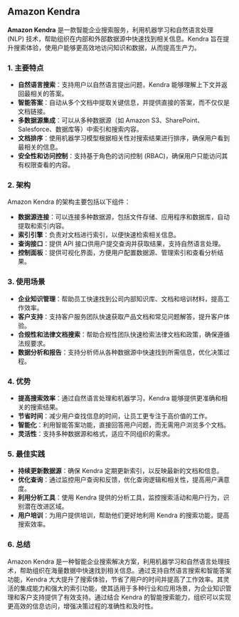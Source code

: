 ## Amazon Kendra

**Amazon Kendra** 是一款智能企业搜索服务，利用机器学习和自然语言处理 (NLP) 技术，帮助组织在内部和外部数据源中快速找到相关信息。Kendra 旨在提升搜索体验，使用户能够更高效地访问知识和数据，从而提高生产力。

### 1. **主要特点**
- **自然语言搜索**：支持用户以自然语言提出问题，Kendra 能够理解上下文并返回最相关的答案。
- **智能答案**：自动从多个文档中提取关键信息，并提供直接的答案，而不仅仅是文档链接。
- **多数据源集成**：可以从多种数据源（如 Amazon S3、SharePoint、Salesforce、数据库等）中索引和搜索内容。
- **文档排序**：使用机器学习模型根据相关性对搜索结果进行排序，确保用户看到最相关的信息。
- **安全性和访问控制**：支持基于角色的访问控制 (RBAC)，确保用户只能访问其有权限查看的内容。

### 2. **架构**
Amazon Kendra 的架构主要包括以下组件：
- **数据源连接**：可以连接多种数据源，包括文件存储、应用程序和数据库，自动提取和索引内容。
- **索引引擎**：负责对文档进行索引，以便快速检索相关信息。
- **查询接口**：提供 API 接口供用户提交查询并获取结果，支持自然语言处理。
- **控制面板**：提供可视化界面，方便用户配置数据源、管理索引和查看分析结果。

### 3. **使用场景**
- **企业知识管理**：帮助员工快速找到公司内部知识库、文档和培训材料，提高工作效率。
- **客户支持**：支持客户服务团队快速获取产品文档和常见问题解答，提升客户体验。
- **合规性和法律文档搜索**：帮助合规性团队快速检索法律文档和政策，确保遵循法规要求。
- **数据分析和报告**：支持分析师从各种数据源中快速找到所需信息，优化决策过程。

### 4. **优势**
- **提高搜索效率**：通过自然语言处理和机器学习，Kendra 能够提供更准确和相关的搜索结果。
- **节省时间**：减少用户查找信息的时间，让员工更专注于高价值的工作。
- **智能化**：利用智能答案功能，直接回答用户问题，而无需用户浏览多个文档。
- **灵活性**：支持多种数据源和格式，适应不同组织的需求。

### 5. **最佳实践**
- **持续更新数据源**：确保 Kendra 定期更新索引，以反映最新的文档和信息。
- **优化查询**：通过监控用户查询和反馈，优化查询逻辑和相关性，提高用户满意度。
- **利用分析工具**：使用 Kendra 提供的分析工具，监控搜索活动和用户行为，识别潜在改进区域。
- **用户培训**：为用户提供培训，帮助他们更好地利用 Kendra 的搜索功能，提高搜索效率。

### 6. **总结**
Amazon Kendra 是一种智能企业搜索解决方案，利用机器学习和自然语言处理技术，帮助组织在海量数据中快速找到相关信息。通过支持自然语言搜索和智能答案功能，Kendra 大大提升了搜索体验，节省了用户的时间并提高了工作效率。其灵活的集成能力和强大的索引功能，使其适用于多种行业和应用场景，为企业知识管理和客户支持提供了有效支持。通过结合 Kendra 的智能搜索能力，组织可以实现更高效的信息访问，增强决策过程的准确性和及时性。